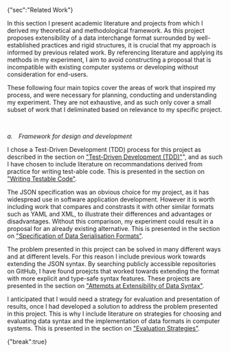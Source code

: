 {"sec":"Related Work"}

In this section I present academic literature and projects from which I derived my theoretical and methodological framework. As this project proposes extensibility of a data interchange format surrounded by well-established practices and rigid structures, it is crucial that my approach is informed by previous related work. By referencing literature and applying its methods in my experiment, I aim to avoid constructing a proposal that is incompatible with existing computer systems or developing without consideration for end-users.

These following four main topics cover the areas of work that inspired my process, and were necessary for planning, conducting and understanding my experiment. They are not exhaustive, and as such only cover a small subset of work that I deliminated based on relevance to my specific project.

<br>

*a.&emsp;Framework for design and development*

I chose a Test-Driven Development (TDD) process for this project as described in the section on ["Test-Driven Development (TDD)"](#test-drivendevelopment(tdd))", and as such I have chosen to include literature on recommandations derived from practice for writing test-able code. This is presented in the section on ["Writing Testable Code"](#writingtestablecode).

The JSON specification was an obvious choice for my project, as it has widespread use in software application development. However it is worth including work that compares and constrasts it with other similar formats such as YAML and XML, to illustrate their differences and advantages or disadvantages. Without this comparison, my experiment could result in a proposal for an already existing alternative. This is presented in the section on ["Specification of Data Serialisation Formats"](#specificationofdataserialisationformats).

The problem presented in this project can be solved in many different ways and at different levels. For this reason I include previous work towards extending the JSON syntax. By searching publicly accessible repositories on GitHub, I have found proejcts that worked towards extending the format with more explicit and type-safe syntax features. These projects are presented in the section on ["Attempts at Extensibility of Data Syntax"](#attemptsatextensibilityofdatasyntax).

I anticipated that I would need a strategy for evaluation and presentation of results, once I had developed a solution to address the problem presented in this project. This is why I include literature on strategies for choosing and evaluating data syntax and the implementation of data formats in computer systems. This is presented in the section on ["Evaluation Strategies"](#evaluationstrategies).

{"break":true}